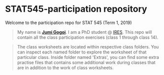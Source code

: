 # STAT545-participation repository

Welcome to the participation repo for STAT 545 (Term 1, 2019)

>
>My name is [**Jumi Gogoi**](www.linkedin.com/in/jumi-gogoi). I am a PhD student @ [IRES](http://ires.ubc.ca). 
>This repo will contain all the class participation exercises (class 1 through class 14). 
>

>The class worksheets are located within respective class folders. You can inspect each named folder to explore the worksheet of that particular class.
>Inside folder named 'Extras', you can find some extra practise files that contains some additional work during classes that are in addition to the work of class worksheets. 
